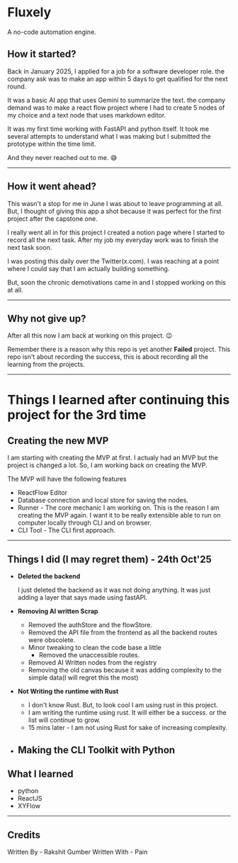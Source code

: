 # Fluxely

A no-code automation engine.

## How it started?

Back in January 2025, I applied for a job for a software developer role. the company ask was to make an app within 5 days to get qualified for the next round.

It was a basic AI app that uses Gemini to summarize the text. the company demand was to make a react flow project where I had to create 5 nodes of my choice and a text node that uses markdown editor.

It was my first time working with FastAPI and python itself. It took me several attempts to understand what I was making but I submitted the prototype within the time limit.

And they never reached out to me. 😅

---

## How it went ahead?

This wasn't a stop for me in June I was about to leave programming at all. But, I thought of giving this app a shot because it was perfect for the first project after the capstone one.

I really went all in for this project I created a notion page where I started to record all the next task. After my job my everyday work was to finish the next task soon.

I was posting this daily over the Twitter(x.com). I was reaching at a point where I could say that I am actually building something.

But, soon the chronic demotivations came in and I stopped working on this at all.

---

## Why not give up?

After all this now I am back at working on this project. 😉

Remember there is a reason why this repo is yet another **Failed** project. This repo isn't about recording the success, this is about recording all the learning from the projects.

---

# Things I learned after continuing this project for the 3rd time

## Creating the new MVP

I am starting with creating the MVP at first. I actualy had an MVP but the project is changed a lot. So, I am working back on creating the MVP.

The MVP will have the following features

- ReactFlow Editor
- Database connection and local store for saving the nodes.
- Runner - The core mechanic I am working on. This is the reason I am creating the MVP again. I want it to be really extensible able to run on computer locally through CLI and on browser.
- CLI Tool - The CLI first approach.

---

## Things I did (I may regret them) - 24th Oct'25

- **Deleted the backend**

  I just deleted the backend as it was not doing anything. It was just adding a layer that says made using fastAPI.

- **Removing AI written Scrap**

  - Removed the authStore and the flowStore.
  - Removed the API file from the frontend as all the backend routes were obscolete.
  - Minor tweaking to clean the code base a little
    - Removed the unaccessible routes.
  - Removed AI Written nodes from the registry
  - Removing the old canvas because it was adding complexity to the simple data(I will regret this the most)

- **Not Writing the runtime with Rust**
  - I don't know Rust. But, to look cool I am using rust in this project.
  - I am writing the runtime using rust. It will either be a success. or the list will continue to grow.
  - 15 mins later - I am not using Rust for sake of increasing complexity.

- **Making the CLI Toolkit with Python**
  - 

## What I learned

- python
- ReactJS
- XYFlow

---

## Credits

Written By - Rakshit Gumber
Written With - Pain
